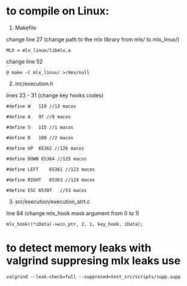 # to compile on Linux:

1) Makefile

change line 27 (change path to the mlx library from mlx/ to mlx_linux/)

    MLX = mlx_linux/libmlx.a

change line 52

    @ make -C mlx_linux/ >/dev/null

2) inc/execution.h

lines 23 - 31 (change key hooks codes)

    #define W	119 //13 macos

    #define A	97 //0 macos

    #define S	115	//1 macos

    #define D	100	//2 macos

    #define UP	65362 //126 macos

    #define DOWN 65364 //125 macos

    #define LEFT	65361 //123 macos

    #define RIGHT	65363 //124 macos

    #define ESC	65307	//53 macos

3) src/execution/execution_strt.c

line 84 (change mlx_hook mask argument from 0 to 1)
  
    mlx_hook((*iData)->win_ptr, 2, 1, key_hook, iData);


# to detect memory leaks with valgrind suppresing mlx leaks use
    valgrind --leak-check=full --suppresed=test_src/scripts/supp.supp
